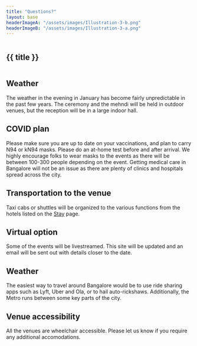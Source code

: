 ```yaml
---
title: "Questions?"
layout: base
headerImageA: "/assets/images/Illustration-3-b.png"
headerImageB: "/assets/images/Illustration-3-a.png"
---
```


<section class="page__header">
    <figure class="header__image left"><img src="{{ headerImageA }}" alt=""></figure>
    <h1 class="header__title">{{ title }}</h1>
    <figure class="header__image right"><img src="{{ headerImageB }}" alt=""></figure>
</section>
<section class="page__section">
    <article class="page__row">
        <div class="page__column">
            <h2 class="page__title">Weather</h2>
        </div>
        <div class="page__column">
            <p class="page__description">The weather in the evening in January has become fairly unpredictable in the past few years. The ceremony and the mehndi will be held in outdoor venues, but the reception will be in a large indoor hall.</p>
        </div>
    </article>
    <article class="page__row">
        <div class="page__column">
            <h2 class="page__title">COVID plan</h2>
        </div>
        <div class="page__column">
            <p class="page__description">Please make sure you are up to date on your vaccinations, and plan to carry N94 or kN94 masks. Please do an at-home test before and after arrival. We highly encourage folks to wear masks to the events as there will be between 100-300 people depending on the event. Getting medical care in Bangalore will not be an issue as there are plenty of clinics and hospitals spread across the city.</p>
        </div>
    </article>
    <article class="page__row">
        <div class="page__column">
            <h2 class="page__title">Transportation to the venue</h2>
        </div>
        <div class="page__column">
            <p class="page__description">Taxi cabs or shuttles will be organized to the various functions from the hotels listed on the <a href="/stay">Stay</a> page.</p>
        </div>
    </article>
    <article class="page__row">
        <div class="page__column">
            <h2 class="page__title">Virtual option</h2>
        </div>
        <div class="page__column">
            <p class="page__description">Some of the events will be livestreamed. This site will be updated and an email will be sent out with details closer to the date.</p>
        </div>
    </article>
    <article class="page__row">
        <div class="page__column">
            <h2 class="page__title">Weather</h2>
        </div>
        <div class="page__column">
            <p class="page__description">The easiest way to travel around Bangalore would be to use ride sharing apps such as Lyft, Uber and Ola, or to hail auto-rickshaws. Additionally, the Metro runs between some key parts of the city. </p>
        </div>
    </article>
    <article class="page__row">
        <div class="page__column">
            <h2 class="page__title">Venue accessibility</h2>
        </div>
        <div class="page__column">
            <p class="page__description">All the venues are wheelchair accessible. Please let us know if you require any additional accomodations.</p>
        </div>
    </article>
</section>
